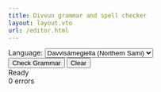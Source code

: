 ```yaml
---
title: Divvun grammar and spell checker
layout: layout.vto
url: /editor.html
---
```


<div class="controls">
  <div class="control-group">
    <label for="language-select">Language:</label>
    <select id="language-select">
      <option value="se">Davvisámegiella (Northern Sami)</option>
      <option value="sma">Åarjelsaemien (Southern Sami)</option>
      <option value="smj">Julevsámegiella (Lule Sami)</option>
      <option value="fao">Føroyskt (Faroese)</option>
    </select>
  </div>
  <div class="control-group">
    <button id="check-btn">Check Grammar</button>
    <button id="clear-btn">Clear</button>
  </div>
</div>
<div class="editor-container">
  <div id="editor" class="quill-editor"></div>
</div>
<div class="status-bar">
  <div class="status" id="status-display">
    <span id="status-text">Ready</span>
  </div>
  <div class="error-count" id="error-count">0 errors</div>
</div>
